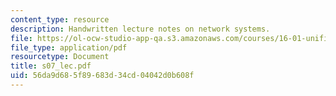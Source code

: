 ```yaml
---
content_type: resource
description: Handwritten lecture notes on network systems.
file: https://ol-ocw-studio-app-qa.s3.amazonaws.com/courses/16-01-unified-engineering-i-ii-iii-iv-fall-2005-spring-2006/56da9d685f89683d34cd04042d0b608f_s07_lec.pdf
file_type: application/pdf
resourcetype: Document
title: s07_lec.pdf
uid: 56da9d68-5f89-683d-34cd-04042d0b608f
---
```

